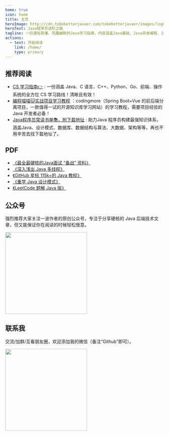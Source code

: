 ```yaml
---
home: true
icon: home
title: 主页
heroImage: http://cdn.tobebetterjavaer.com/tobebetterjavaer/images/logo-02.png
heroText: Java程序员进阶之路
tagline: 一份通俗易懂、风趣幽默的Java学习指南，内容涵盖Java基础、Java并发编程、Java虚拟机、Java企业级开发、Java面试等核心知识点。学Java，就认准Java 程序员进阶之路😄
actions:
  - text: 开始阅读
    link: /home/
    type: primary
---
```



## 推荐阅读 

- [CS 学习指南👉](/xuexiluxian/) : 一份涵盖 Java、C 语言、C++、Python、Go、前端、操作系统的全方位 CS 学习路线！清晰且有效！
- [编程喵喵🐱实战项目学习教程](https://github.com/itwanger/codingmore-learning) ：codingmore（Spring Boot+Vue 的前后端分离项目，一款值得一试的开源知识库学习网站）的学习教程，需要项目经验的 Java 开发者必备！
- [Java程序员常读书单📚，附下载地址](https://gitee.com/itwanger/JavaBooks) : 助力Java 程序员构建最强知识体系，涵盖Java、设计模式、数据库、数据结构与算法、大数据、架构等等，再也不用辛苦去找下载地址了。

## PDF

- [《最全最硬核的Java面试 “备战” 资料》](https://mp.weixin.qq.com/s/US5nTxbC2nYc1hWpn5Bozw)
- [《深入浅出 Java 多线程》](https://mp.weixin.qq.com/s/pxKrjw_5NTdZfHOKCkwn8w)
- [《GitHub 星标 115k+的 Java 教程》](https://mp.weixin.qq.com/s/d7Z0QoChNuP9bTwAGh2QCw)
- [《重学 Java 设计模式》](https://mp.weixin.qq.com/s/PH5AizUAnTz0CuvJclpAKw)
- [《LeetCode 题解 Java 版》](https://mp.weixin.qq.com/s/wvzB1p9_Yu7n7Ak83DrrdA)

## 公众号

强烈推荐大家关注一波作者的原创公众号，专注于分享硬核的 Java 后端技术文章，但又能保证你在阅读的时候轻松惬意。

<img src="http://cdn.tobebetterjavaer.com/tobebetterjavaer/images/gongzhonghao.png" width="260px">

## 联系我

交流/加群/互看朋友圈，欢迎添加我的微信（备注“Github”即可）。

<img src="http://cdn.tobebetterjavaer.com/tobebetterjavaer/images/qing_geee.png" width="260px">